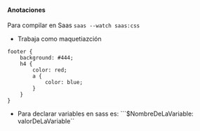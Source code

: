#### Anotaciones

Para compilar en Saas
```saas --watch saas:css```


- Trabaja como maquetiazción
```
footer {
    background: #444;
    h4 {
        color: red;
        a {
            color: blue;
        }
    }
}
```

- Para declarar variables en sass es: ```$NombreDeLaVariable: valorDeLaVariable``